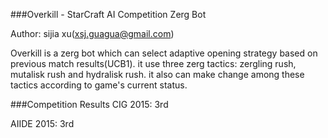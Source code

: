 
###Overkill - StarCraft AI Competition Zerg Bot

Author: sijia xu(xsj.guagua@gmail.com)

Overkill is a zerg bot which can select adaptive opening strategy based on previous match results(UCB1).
it use three zerg tactics: zergling rush, mutalisk rush and hydralisk rush. it also can make change among these tactics according to game's current status.


###Competition Results
CIG 2015: 3rd

AIIDE 2015: 3rd

